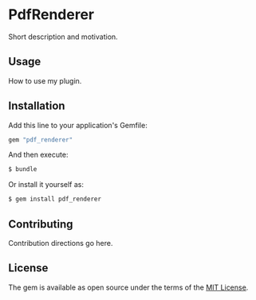 # PdfRenderer
Short description and motivation.

## Usage
How to use my plugin.

## Installation
Add this line to your application's Gemfile:

```ruby
gem "pdf_renderer"
```

And then execute:
```bash
$ bundle
```

Or install it yourself as:
```bash
$ gem install pdf_renderer
```

## Contributing
Contribution directions go here.

## License
The gem is available as open source under the terms of the [MIT License](https://opensource.org/licenses/MIT).
